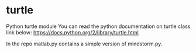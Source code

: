 # turtle
Python turtle module
You can read the python documentation on turtle class link below:
        https://docs.python.org/2/library/turtle.html
        
In the repo matlab.py contains a simple version of mindstorm.py. 
